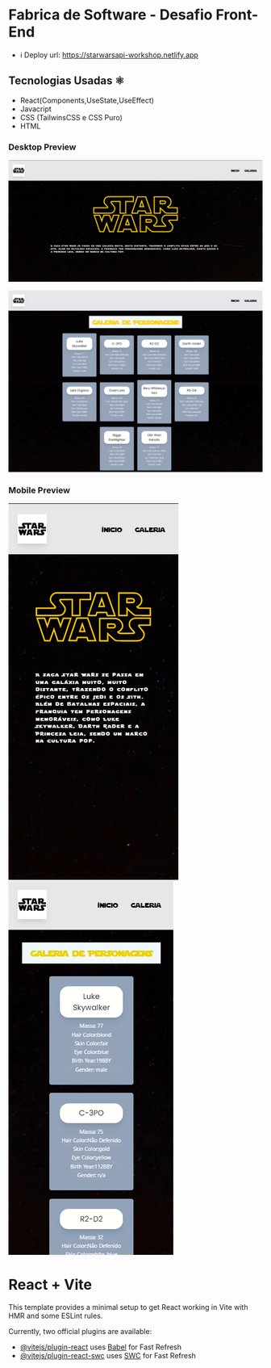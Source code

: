 # Fabrica de Software - Desafio Front-End

- ℹ️ Deploy url: https://starwarsapi-workshop.netlify.app

## Tecnologias Usadas ⚛️

- React(Components,UseState,UseEffect)
- Javacript
- CSS (TailwinsCSS e CSS Puro)
- HTML

### Desktop Preview

[<img src="./src/assets/imgs/desktopView.png"/>]()

[<img src="./src/assets/imgs/desktopViewGaleria.png"/>]()

### Mobile Preview

[<img src="./src/assets/imgs/mobileView.png"/>]()
[<img src="./src/assets/imgs/mobileViewGaleria.png"/>]()

# React + Vite

This template provides a minimal setup to get React working in Vite with HMR and some ESLint rules.

Currently, two official plugins are available:

- [@vitejs/plugin-react](https://github.com/vitejs/vite-plugin-react/blob/main/packages/plugin-react/README.md) uses [Babel](https://babeljs.io/) for Fast Refresh
- [@vitejs/plugin-react-swc](https://github.com/vitejs/vite-plugin-react-swc) uses [SWC](https://swc.rs/) for Fast Refresh
